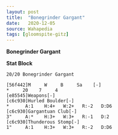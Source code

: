 ```yaml
---
layout: post
title:  "Bonegrinder Gargant"
date:   2020-12-05
source: Wahapedia
tags: [gloomspite-gitz]
---
```


**Bonegrinder Gargant**

**Stat Block**
```
20/20 Bonegrinder Gargant
```

```
[56f442]M     W     B     Sa    [-]
*     20    7     4     
[e85545]Weapons[-]
[c6c930]Hurled Boulder[-]
*      A:1    H:4+   W:2+   R:-2   D:D6  
[c6c930]Gargantuan Club[-]
3"     A:*    H:3+   W:3+   R:-1   D:2   
[c6c930]Thunderous Stomp[-]
1"     A:1    H:3+   W:3+   R:-2   D:D6  
```


